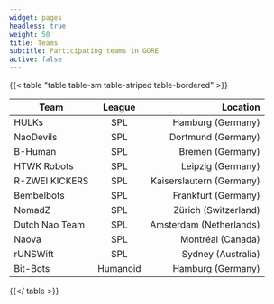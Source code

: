 ```yaml
---
widget: pages
headless: true
weight: 50
title: Teams
subtitle: Participating teams in GORE
active: false
---
```


{{< table "table table-sm table-striped table-bordered" >}}

| Team           | League     | Location                  |
|----------------|:----------:|--------------------------:|
| HULKs          | SPL        | Hamburg (Germany)         |
| NaoDevils      | SPL        | Dortmund (Germany)        |
| B-Human        | SPL        | Bremen (Germany)          |
| HTWK Robots    | SPL        | Leipzig (Germany)         |
| R-ZWEI KICKERS | SPL        | Kaiserslautern (Germany)  |
| Bembelbots     | SPL        | Frankfurt (Germany)       |
| NomadZ         | SPL        | Zürich (Switzerland)      |
| Dutch Nao Team | SPL        | Amsterdam (Netherlands)   |
| Naova          | SPL        | Montréal (Canada)         |
| rUNSWift       | SPL        | Sydney (Australia)        |
| Bit-Bots       | Humanoid   | Hamburg (Germany)         |

{{</ table >}}
